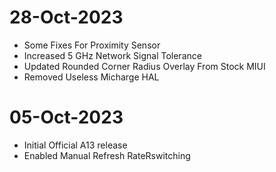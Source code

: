 
# 28-Oct-2023
- Some Fixes For Proximity Sensor 
- Increased 5 GHz Network Signal Tolerance
- Updated Rounded Corner Radius Overlay From Stock MIUI
- Removed Useless Micharge HAL

# 05-Oct-2023
- Initial Official A13 release
- Enabled Manual Refresh RateRswitching


